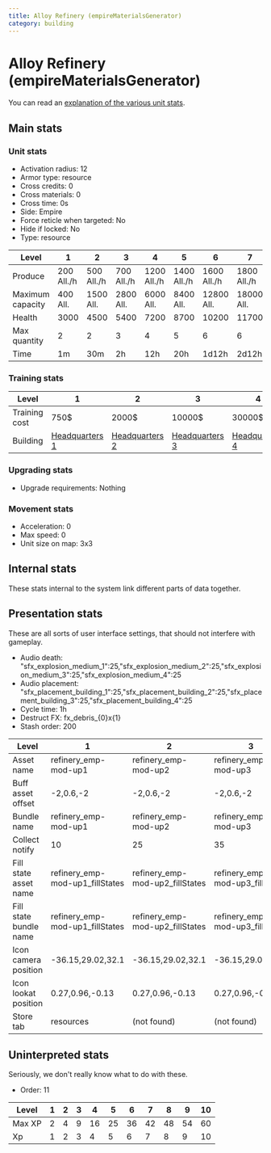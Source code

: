 ```yaml
---
title: Alloy Refinery (empireMaterialsGenerator)
category: building
---
```


# Alloy Refinery (empireMaterialsGenerator)

You can read an [explanation  of the various unit stats](unitexplained.md).

## Main stats

### Unit stats

  * Activation radius: 12
  * Armor type: resource
  * Cross credits: 0
  * Cross materials: 0
  * Cross time: 0s
  * Side: Empire
  * Force reticle when targeted: No
  * Hide if locked: No
  * Type: resource

|Level           |1          |2          |3          |4           |5           |6           |7           |8           |9           |10          |
|----------------|-----------|-----------|-----------|------------|------------|------------|------------|------------|------------|------------|
|Produce         |200  All./h|500  All./h|700  All./h|1200  All./h|1400  All./h|1600  All./h|1800  All./h|2000  All./h|2200  All./h|2500  All./h|
|Maximum capacity|400  All.  |1500  All. |2800  All. |6000  All.  |8400  All.  |12800  All. |18000  All. |24000  All. |52800  All. |120000  All.|
|Health          |3000       |4500       |5400       |7200        |8700        |10200       |11700       |13200       |14700       |16200       |
|Max quantity    |2          |2          |3          |4           |5           |6           |6           |6           |6           |6           |
|Time            |1m         |30m        |2h         |12h         |20h         |1d12h       |2d12h       |4d          |6d          |1w3d        |


### Training stats

|Level        |1                              |2                              |3                              |4                              |5                              |6                              |7                              |8                              |9                              |10                              |
|-------------|-------------------------------|-------------------------------|-------------------------------|-------------------------------|-------------------------------|-------------------------------|-------------------------------|-------------------------------|-------------------------------|--------------------------------|
|Training cost|750$                           |2000$                          |10000$                         |30000$                         |60000$                         |175000$                        |350000$                        |750000$                        |2000000$                       |3500000$                        |
|Building     |[Headquarters 1](empireHQ.html)|[Headquarters 2](empireHQ.html)|[Headquarters 3](empireHQ.html)|[Headquarters 4](empireHQ.html)|[Headquarters 5](empireHQ.html)|[Headquarters 6](empireHQ.html)|[Headquarters 7](empireHQ.html)|[Headquarters 8](empireHQ.html)|[Headquarters 9](empireHQ.html)|[Headquarters 10](empireHQ.html)|


### Upgrading stats

  * Upgrade requirements: Nothing

### Movement stats

  * Acceleration: 0
  * Max speed: 0
  * Unit size on map: 3x3

## Internal stats

These stats internal to the system link different parts of data together.


## Presentation stats

These are all sorts of user interface settings, that should not interfere with gameplay.

  * Audio death: "sfx_explosion_medium_1":25,"sfx_explosion_medium_2":25,"sfx_explosion_medium_3":25,"sfx_explosion_medium_4":25
  * Audio placement: "sfx_placement_building_1":25,"sfx_placement_building_2":25,"sfx_placement_building_3":25,"sfx_placement_building_4":25
  * Cycle time: 1h
  * Destruct FX: fx_debris_{0}x{1}
  * Stash order: 200

|Level                 |1                              |2                              |3                              |4                              |5                              |6                              |7                              |8                              |9                              |10                             |
|----------------------|-------------------------------|-------------------------------|-------------------------------|-------------------------------|-------------------------------|-------------------------------|-------------------------------|-------------------------------|-------------------------------|-------------------------------|
|Asset name            |refinery_emp-mod-up1           |refinery_emp-mod-up2           |refinery_emp-mod-up3           |refinery_emp-mod-up4           |refinery_emp-mod-up5           |refinery_emp-mod-up6           |refinery_emp-mod-up7           |refinery_emp-mod-up8           |refinery_emp-mod-up8           |refinery_emp-mod-up8           |
|Buff asset offset     |-2,0.6,-2                      |-2,0.6,-2                      |-2,0.6,-2                      |-2,0.6,-2                      |-2,0.6,-2                      |-2,0.6,-2                      |-2.2,0.4,-2.2                  |-2.2,0.4,-2.2                  |-2.2,0.4,-2.2                  |-2.2,0.4,-2.2                  |
|Bundle name           |refinery_emp-mod-up1           |refinery_emp-mod-up2           |refinery_emp-mod-up3           |refinery_emp-mod-up4           |refinery_emp-mod-up5           |refinery_emp-mod-up6           |refinery_emp-mod-up7           |refinery_emp-mod-up8           |refinery_emp-mod-up8           |refinery_emp-mod-up8           |
|Collect notify        |10                             |25                             |35                             |60                             |70                             |80                             |90                             |100                            |110                            |125                            |
|Fill state asset name |refinery_emp-mod-up1_fillStates|refinery_emp-mod-up2_fillStates|refinery_emp-mod-up3_fillStates|refinery_emp-mod-up4_fillStates|refinery_emp-mod-up5_fillStates|refinery_emp-mod-up6_fillStates|refinery_emp-mod-up7_fillStates|refinery_emp-mod-up7_fillStates|refinery_emp-mod-up7_fillStates|refinery_emp-mod-up7_fillStates|
|Fill state bundle name|refinery_emp-mod-up1_fillStates|refinery_emp-mod-up2_fillStates|refinery_emp-mod-up3_fillStates|refinery_emp-mod-up4_fillStates|refinery_emp-mod-up5_fillStates|refinery_emp-mod-up6_fillStates|refinery_emp-mod-up7_fillStates|refinery_emp-mod-up7_fillStates|refinery_emp-mod-up7_fillStates|refinery_emp-mod-up7_fillStates|
|Icon camera position  |-36.15,29.02,32.1              |-36.15,29.02,32.1              |-36.15,29.02,32.1              |-36.15,29.02,32.1              |-36.15,29.02,32.1              |-36.15,29.02,32.1              |-36.15,29.02,32.1              |-36.15,29.07,32.11             |-36.15,29.07,32.11             |-36.15,29.07,32.11             |
|Icon lookat position  |0.27,0.96,-0.13                |0.27,0.96,-0.13                |0.27,0.96,-0.13                |0.27,0.96,-0.13                |0.27,0.96,-0.13                |0.27,0.96,-0.13                |0.27,0.96,-0.13                |0.27,1.01,-0.12                |0.27,1.01,-0.12                |0.27,1.01,-0.12                |
|Store tab             |resources                      |(not found)                    |(not found)                    |(not found)                    |(not found)                    |(not found)                    |(not found)                    |(not found)                    |(not found)                    |(not found)                    |


## Uninterpreted stats

Seriously, we don't really know what to do with these.

  * Order: 11

|Level |1|2|3|4 |5 |6 |7 |8 |9 |10|
|------|-|-|-|--|--|--|--|--|--|--|
|Max XP|2|4|9|16|25|36|42|48|54|60|
|Xp    |1|2|3|4 |5 |6 |7 |8 |9 |10|


